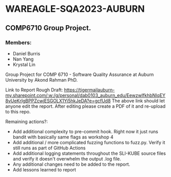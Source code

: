 
# WAREAGLE-SQA2023-AUBURN
## COMP6710 Group Project. 
### Members: 
* Daniel Burris
* Nan Yang
* Krystal Lin

Group Project for COMP 6710 - Software Quality Assurance at Auburn University by Akond Rahman PhD. 

Link to Report Rough Draft: https://tigermailauburn-my.sharepoint.com/:w:/g/personal/dab0103_auburn_edu/EewzwlfkhbNIqEY8vUeKrIgBPPZcwjESGOLX1Yi5hkJeDA?e=gcfUd8
The above link should let anyone edit the report. After editing please create a PDF of it and re-upload to this repo. 

Remaining actions?:
* Add additional complexity to pre-commit hook. Right now it just runs bandit with basically same flags as workshop 4
* Add additional / more complicated fuzzing functions to fuzz.py. Verify it still runs as part of GitHub Actions
* Add additional logging statements throughout the SLI-KUBE source files and verify it doesn't overwhelm the output .log file.
* Any additional changes need to be added to the report.
* Add lessons learned to report  
